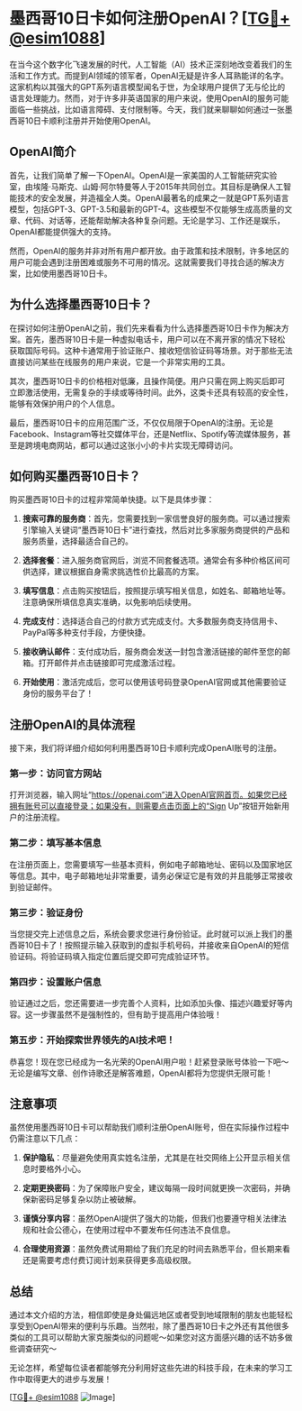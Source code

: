 # 墨西哥10日卡如何注册OpenAI？[[TG💪+ @esim1088](https://t.me/s/esim1088)]

在当今这个数字化飞速发展的时代，人工智能（AI）技术正深刻地改变着我们的生活和工作方式。而提到AI领域的领军者，OpenAI无疑是许多人耳熟能详的名字。这家机构以其强大的GPT系列语言模型闻名于世，为全球用户提供了无与伦比的语言处理能力。然而，对于许多非英语国家的用户来说，使用OpenAI的服务可能面临一些挑战，比如语言障碍、支付限制等。今天，我们就来聊聊如何通过一张墨西哥10日卡顺利注册并开始使用OpenAI。

## OpenAI简介

首先，让我们简单了解一下OpenAI。OpenAI是一家美国的人工智能研究实验室，由埃隆·马斯克、山姆·阿尔特曼等人于2015年共同创立。其目标是确保人工智能技术的安全发展，并造福全人类。OpenAI最著名的成果之一就是GPT系列语言模型，包括GPT-3、GPT-3.5和最新的GPT-4。这些模型不仅能够生成高质量的文章、代码、对话等，还能帮助解决各种复杂问题。无论是学习、工作还是娱乐，OpenAI都能提供强大的支持。

然而，OpenAI的服务并非对所有用户都开放。由于政策和技术限制，许多地区的用户可能会遇到注册困难或服务不可用的情况。这就需要我们寻找合适的解决方案，比如使用墨西哥10日卡。

## 为什么选择墨西哥10日卡？

在探讨如何注册OpenAI之前，我们先来看看为什么选择墨西哥10日卡作为解决方案。首先，墨西哥10日卡是一种虚拟电话卡，用户可以在不离开家的情况下轻松获取国际号码。这种卡通常用于验证账户、接收短信验证码等场景。对于那些无法直接访问某些在线服务的用户来说，它是一个非常实用的工具。

其次，墨西哥10日卡的价格相对低廉，且操作简便。用户只需在网上购买后即可立即激活使用，无需复杂的手续或等待时间。此外，这类卡还具有较高的安全性，能够有效保护用户的个人信息。

最后，墨西哥10日卡的应用范围广泛，不仅仅局限于OpenAI的注册。无论是Facebook、Instagram等社交媒体平台，还是Netflix、Spotify等流媒体服务，甚至是跨境电商网站，都可以通过这张小小的卡片实现无障碍访问。

## 如何购买墨西哥10日卡？

购买墨西哥10日卡的过程非常简单快捷。以下是具体步骤：

1. **搜索可靠的服务商**：首先，您需要找到一家信誉良好的服务商。可以通过搜索引擎输入关键词“墨西哥10日卡”进行查找，然后对比多家服务商提供的产品和服务质量，选择最适合自己的。

2. **选择套餐**：进入服务商官网后，浏览不同套餐选项。通常会有多种价格区间可供选择，建议根据自身需求挑选性价比最高的方案。

3. **填写信息**：点击购买按钮后，按照提示填写相关信息，如姓名、邮箱地址等。注意确保所填信息真实准确，以免影响后续使用。

4. **完成支付**：选择适合自己的付款方式完成支付。大多数服务商支持信用卡、PayPal等多种支付手段，方便快捷。

5. **接收确认邮件**：支付成功后，服务商会发送一封包含激活链接的邮件至您的邮箱。打开邮件并点击链接即可完成激活过程。

6. **开始使用**：激活完成后，您可以使用该号码登录OpenAI官网或其他需要验证身份的服务平台了！

## 注册OpenAI的具体流程

接下来，我们将详细介绍如何利用墨西哥10日卡顺利完成OpenAI账号的注册。

### 第一步：访问官方网站

打开浏览器，输入网址“https://openai.com”进入OpenAI官网首页。如果您已经拥有账号可以直接登录；如果没有，则需要点击页面上的“Sign Up”按钮开始新用户的注册流程。

### 第二步：填写基本信息

在注册页面上，您需要填写一些基本资料，例如电子邮箱地址、密码以及国家地区等信息。其中，电子邮箱地址非常重要，请务必保证它是有效的并且能够正常接收到验证邮件。

### 第三步：验证身份

当您提交完上述信息之后，系统会要求您进行身份验证。此时就可以派上我们的墨西哥10日卡了！按照提示输入获取到的虚拟手机号码，并接收来自OpenAI的短信验证码。将验证码填入指定位置后提交即可完成验证环节。

### 第四步：设置账户信息

验证通过之后，您还需要进一步完善个人资料，比如添加头像、描述兴趣爱好等内容。这一步骤虽然不是强制性的，但有助于提高用户体验哦！

### 第五步：开始探索世界领先的AI技术吧！

恭喜您！现在您已经成为一名光荣的OpenAI用户啦！赶紧登录账号体验一下吧～无论是编写文章、创作诗歌还是解答难题，OpenAI都将为您提供无限可能！

## 注意事项

虽然使用墨西哥10日卡可以帮助我们顺利注册OpenAI账号，但在实际操作过程中仍需注意以下几点：

1. **保护隐私**：尽量避免使用真实姓名注册，尤其是在社交网络上公开显示相关信息时要格外小心。

2. **定期更换密码**：为了保障账户安全，建议每隔一段时间就更换一次密码，并确保新密码足够复杂以防止被破解。

3. **谨慎分享内容**：虽然OpenAI提供了强大的功能，但我们也要遵守相关法律法规和社会公德心，在使用过程中不要发布任何违法不良信息。

4. **合理使用资源**：虽然免费试用期给了我们充足的时间去熟悉平台，但长期来看还是需要考虑付费订阅计划来获得更多高级权限。

## 总结

通过本文介绍的方法，相信即使是身处偏远地区或者受到地域限制的朋友也能轻松享受到OpenAI带来的便利与乐趣。当然啦，除了墨西哥10日卡之外还有其他很多类似的工具可以帮助大家克服类似的问题呢～如果您对这方面感兴趣的话不妨多做些调查研究～

无论怎样，希望每位读者都能够充分利用好这些先进的科技手段，在未来的学习工作中取得更大的进步与发展！

[[TG💪+ @esim1088](https://t.me/s/esim1088) ![Image](https://i.postimg.cc/4NQfJmqS/Snipaste-2025-05-13-00-14-12.png)]